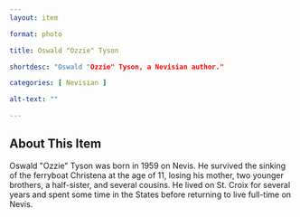 ```yaml
--- 
layout: item

format: photo 

title: Oswald "Ozzie" Tyson

shortdesc: "Oswald "Ozzie" Tyson, a Nevisian author."

categories: [ Nevisian ] 

alt-text: ""

--- 
```


## About This Item 

Oswald "Ozzie" Tyson was born in 1959 on Nevis. He survived the sinking of the ferryboat Christena at the age of 11, losing his mother, two younger brothers, a half-sister, and several cousins. He lived on St. Croix for several years and spent some time in the States before returning to live full-time on Nevis.

